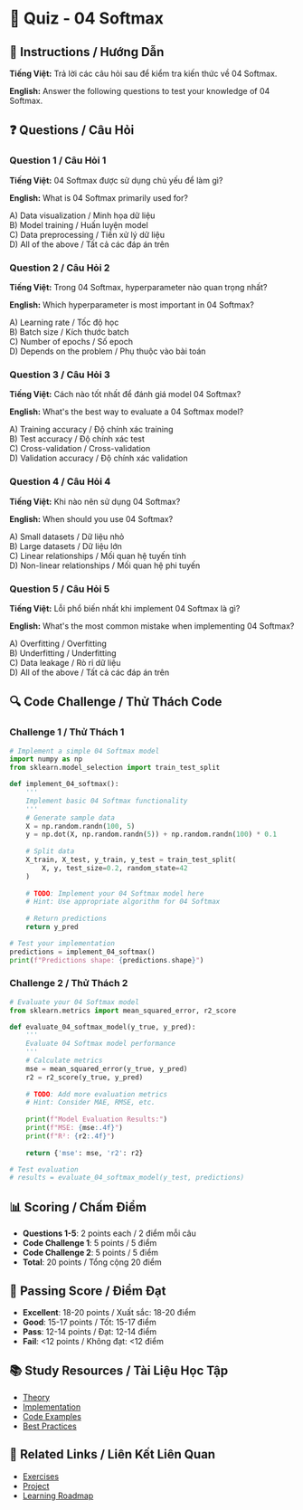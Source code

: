 # 🧠 Quiz - 04 Softmax

## 📝 Instructions / Hướng Dẫn

**Tiếng Việt:** Trả lời các câu hỏi sau để kiểm tra kiến thức về 04 Softmax.

**English:** Answer the following questions to test your knowledge of 04 Softmax.

## ❓ Questions / Câu Hỏi

### Question 1 / Câu Hỏi 1
**Tiếng Việt:** 04 Softmax được sử dụng chủ yếu để làm gì?

**English:** What is 04 Softmax primarily used for?

A) Data visualization / Minh họa dữ liệu  
B) Model training / Huấn luyện model  
C) Data preprocessing / Tiền xử lý dữ liệu  
D) All of the above / Tất cả các đáp án trên

### Question 2 / Câu Hỏi 2
**Tiếng Việt:** Trong 04 Softmax, hyperparameter nào quan trọng nhất?

**English:** Which hyperparameter is most important in 04 Softmax?

A) Learning rate / Tốc độ học  
B) Batch size / Kích thước batch  
C) Number of epochs / Số epoch  
D) Depends on the problem / Phụ thuộc vào bài toán

### Question 3 / Câu Hỏi 3
**Tiếng Việt:** Cách nào tốt nhất để đánh giá model 04 Softmax?

**English:** What's the best way to evaluate a 04 Softmax model?

A) Training accuracy / Độ chính xác training  
B) Test accuracy / Độ chính xác test  
C) Cross-validation / Cross-validation  
D) Validation accuracy / Độ chính xác validation

### Question 4 / Câu Hỏi 4
**Tiếng Việt:** Khi nào nên sử dụng 04 Softmax?

**English:** When should you use 04 Softmax?

A) Small datasets / Dữ liệu nhỏ  
B) Large datasets / Dữ liệu lớn  
C) Linear relationships / Mối quan hệ tuyến tính  
D) Non-linear relationships / Mối quan hệ phi tuyến

### Question 5 / Câu Hỏi 5
**Tiếng Việt:** Lỗi phổ biến nhất khi implement 04 Softmax là gì?

**English:** What's the most common mistake when implementing 04 Softmax?

A) Overfitting / Overfitting  
B) Underfitting / Underfitting  
C) Data leakage / Rò rỉ dữ liệu  
D) All of the above / Tất cả các đáp án trên

## 🔍 Code Challenge / Thử Thách Code

### Challenge 1 / Thử Thách 1
```python
# Implement a simple 04 Softmax model
import numpy as np
from sklearn.model_selection import train_test_split

def implement_04_softmax():
    '''
    Implement basic 04 Softmax functionality
    '''
    # Generate sample data
    X = np.random.randn(100, 5)
    y = np.dot(X, np.random.randn(5)) + np.random.randn(100) * 0.1
    
    # Split data
    X_train, X_test, y_train, y_test = train_test_split(
        X, y, test_size=0.2, random_state=42
    )
    
    # TODO: Implement your 04 Softmax model here
    # Hint: Use appropriate algorithm for 04 Softmax
    
    # Return predictions
    return y_pred

# Test your implementation
predictions = implement_04_softmax()
print(f"Predictions shape: {predictions.shape}")
```

### Challenge 2 / Thử Thách 2
```python
# Evaluate your 04 Softmax model
from sklearn.metrics import mean_squared_error, r2_score

def evaluate_04_softmax_model(y_true, y_pred):
    '''
    Evaluate 04 Softmax model performance
    '''
    # Calculate metrics
    mse = mean_squared_error(y_true, y_pred)
    r2 = r2_score(y_true, y_pred)
    
    # TODO: Add more evaluation metrics
    # Hint: Consider MAE, RMSE, etc.
    
    print(f"Model Evaluation Results:")
    print(f"MSE: {mse:.4f}")
    print(f"R²: {r2:.4f}")
    
    return {'mse': mse, 'r2': r2}

# Test evaluation
# results = evaluate_04_softmax_model(y_test, predictions)
```

## 📊 Scoring / Chấm Điểm

- **Questions 1-5**: 2 points each / 2 điểm mỗi câu
- **Code Challenge 1**: 5 points / 5 điểm
- **Code Challenge 2**: 5 points / 5 điểm
- **Total**: 20 points / Tổng cộng 20 điểm

## 🎯 Passing Score / Điểm Đạt

- **Excellent**: 18-20 points / Xuất sắc: 18-20 điểm
- **Good**: 15-17 points / Tốt: 15-17 điểm  
- **Pass**: 12-14 points / Đạt: 12-14 điểm
- **Fail**: <12 points / Không đạt: <12 điểm

## 📚 Study Resources / Tài Liệu Học Tập

- [Theory](./THEORY_04_softmax.md)
- [Implementation](./IMPLEMENTATION_04_softmax.md)
- [Code Examples](./CODE_EXAMPLES_04_softmax.md)
- [Best Practices](./BEST_PRACTICES_04_softmax.md)

## 🔗 Related Links / Liên Kết Liên Quan

- [Exercises](./EXERCISES_04_softmax.md)
- [Project](./PROJECT_04_softmax.md)
- [Learning Roadmap](./LEARNING_ROADMAP_04_softmax.md)

